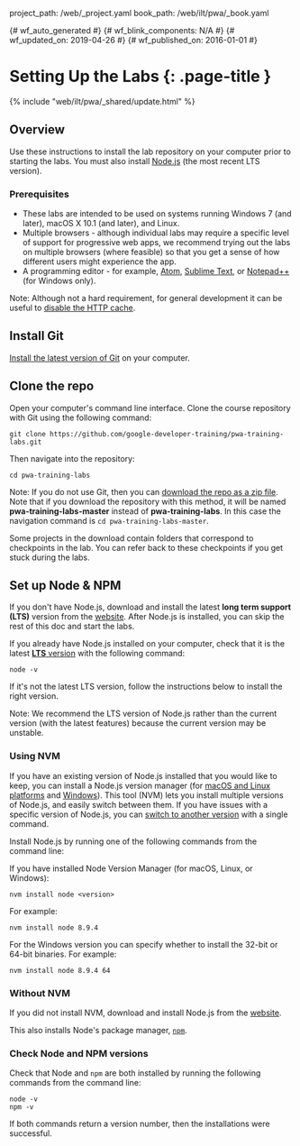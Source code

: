 project_path: /web/_project.yaml
book_path: /web/ilt/pwa/_book.yaml

{# wf_auto_generated #}
{# wf_blink_components: N/A #}
{# wf_updated_on: 2019-04-26 #}
{# wf_published_on: 2016-01-01 #}


# Setting Up the Labs {: .page-title }
{% include "web/ilt/pwa/_shared/update.html" %}




## Overview




Use these instructions to install the lab repository on your computer prior to starting the labs. You must also install  [Node.js](https://nodejs.org/en/) (the most recent LTS version).

### Prerequisites

* These labs are intended to be used on systems running Windows 7 (and later), macOS X 10.1 (and later), and Linux.
* Multiple browsers - although individual labs may require a specific level of support for progressive web apps, we recommend trying out the labs on multiple browsers (where feasible) so that you get a sense of how different users might experience the app.
* A programming editor - for example,  [Atom](https://atom.io/),  [Sublime Text](https://www.sublimetext.com/), or  [Notepad++](https://notepad-plus-plus.org/) (for Windows only).

Note: Although not a hard requirement, for general development it can be useful to [disable the HTTP cache](tools-for-pwa-developers#disablehttpcache).


## Install Git




[Install the latest version of Git](https://git-scm.com/book/en/v2/Getting-Started-Installing-Git) on your computer.


## Clone the repo




Open your computer's command line interface. Clone the course repository with Git using the following command:

    git clone https://github.com/google-developer-training/pwa-training-labs.git

Then navigate into the repository:

    cd pwa-training-labs

Note: If you do not use Git, then you can  [download the repo as a zip file](https://github.com/google-developer-training/pwa-training-labs/archive/master.zip). Note that if you download the repository with this method, it will be named __pwa-training-labs-master__ instead of __pwa-training-labs__. In this case the navigation command is `cd pwa-training-labs-master`.

Some projects in the download contain folders that correspond to checkpoints in the lab. You can refer back to these checkpoints if you get stuck during the labs.


## Set up Node & NPM




If you don't have Node.js, download and install the latest __long term support (LTS)__ version from the  [website](https://nodejs.org/en/). After Node.js is installed, you can skip the rest of this doc and start the labs.

If you already have Node.js installed on your computer, check that it is the latest  [__LTS__ version](https://nodejs.org/en/) with the following command:

```
node -v
```

If it's not the latest LTS version, follow the instructions below to install the right version.

Note: We recommend the LTS version of Node.js rather than the current version (with the latest features) because the current version may be unstable.

### Using NVM

If you have an existing version of Node.js installed that you would like to keep, you can install a Node.js version manager (for  [macOS and Linux platforms](https://github.com/creationix/nvm) and  [Windows](https://github.com/coreybutler/nvm-windows)). This tool (NVM) lets you install multiple versions of Node.js, and easily switch between them. If you have issues with a specific version of Node.js, you can  [switch to another version](https://github.com/creationix/nvm#usage) with a single command.

Install Node.js by running one of the following commands from the command line:

If you have installed Node Version Manager (for macOS, Linux, or Windows):

    nvm install node <version>

For example:

    nvm install node 8.9.4

For the Windows version you can specify whether to install the 32-bit or 64-bit binaries.  For example:

    nvm install node 8.9.4 64

### Without NVM

If you did not install NVM, download and install Node.js from the  [website](https://nodejs.org/en/).

This also installs Node's package manager,  [`npm`](https://www.npmjs.com/).

### Check Node and NPM versions

Check that Node and `npm` are both installed by running the following commands from the command line:

    node -v
    npm -v

If both commands return a version number, then the installations were successful.


